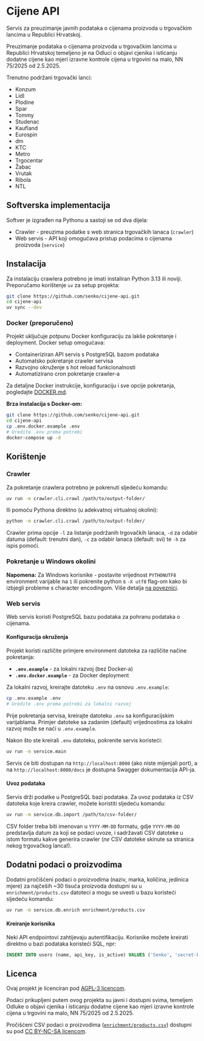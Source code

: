 # Cijene API

Servis za preuzimanje javnih podataka o cijenama proizvoda u trgovačkim lancima u Republici Hrvatskoj.

Preuzimanje podataka o cijenama proizvoda u trgovačkim lancima u Republici Hrvatskoj
temeljeno je na Odluci o objavi cjenika i isticanju dodatne cijene kao mjeri izravne
kontrole cijena u trgovini na malo, NN 75/2025 od 2.5.2025.

Trenutno podržani trgovački lanci:

* Konzum
* Lidl
* Plodine
* Spar
* Tommy
* Studenac
* Kaufland
* Eurospin
* dm
* KTC
* Metro
* Trgocentar
* Žabac
* Vrutak
* Ribola
* NTL

## Softverska implementacija

Softver je izgrađen na Pythonu a sastoji se od dva dijela:

* Crawler - preuzima podatke s web stranica trgovačkih lanaca (`crawler`)
* Web servis - API koji omogućava pristup podacima o cijenama proizvoda (`service`)

## Instalacija

Za instalaciju crawlera potrebno je imati instaliran Python 3.13 ili noviji. Preporučamo korištenje `uv` za setup projekta:

```bash
git clone https://github.com/senko/cijene-api.git
cd cijene-api
uv sync --dev
```

### Docker (preporučeno)

Projekt uključuje potpunu Docker konfiguraciju za lakše pokretanje i deployment. Docker setup omogućava:

* Containeriziran API servis s PostgreSQL bazom podataka
* Automatsko pokretanje crawler servisa
* Razvojno okruženje s hot reload funkcionalnosti
* Automatizirano cron pokretanje crawler-a

Za detaljne Docker instrukcije, konfiguraciju i sve opcije pokretanja, pogledajte [DOCKER.md](DOCKER.md).

**Brza instalacija s Docker-om:**

```bash
git clone https://github.com/senko/cijene-api.git
cd cijene-api
cp .env.docker.example .env
# Uredite .env prema potrebi
docker-compose up -d
```

## Korištenje

### Crawler

Za pokretanje crawlera potrebno je pokrenuti sljedeću komandu:

```bash
uv run -m crawler.cli.crawl /path/to/output-folder/
```

Ili pomoću Pythona direktno (u adekvatnoj virtualnoj okolini):

```bash
python -m crawler.cli.crawl /path/to/output-folder/
```

Crawler prima opcije `-l` za listanje podržanih trgovačkih lanaca, `-d` za
odabir datuma (default: trenutni dan), `-c` za odabir lanaca (default: svi) te
`-h` za ispis pomoći.

### Pokretanje u Windows okolini

**Napomena:** Za Windows korisnike - postavite vrijednost `PYTHONUTF8` environment varijable na `1` ili pokrenite python s `-X utf8` flag-om kako bi izbjegli probleme s character encodingom. Više detalja [na poveznici](https://github.com/senko/cijene-api/issues/9#issuecomment-2911110424).

### Web servis

Web servis koristi PostgreSQL bazu podataka za pohranu podataka o cijenama.

#### Konfiguracija okruženja

Projekt koristi različite primjere environment datoteka za različite načine pokretanja:

- **`.env.example`** - za lokalni razvoj (bez Docker-a)
- **`.env.docker.example`** - za Docker deployment

Za lokalni razvoj, kreirajte datoteku `.env` na osnovu `.env.example`:

```bash
cp .env.example .env
# Uredite .env prema potrebi za lokalni razvoj
```

Prije pokretanja servisa, kreirajte datoteku `.env` sa konfiguracijskim varijablama.
Primjer datoteke sa zadanim (default) vrijednostima za lokalni razvoj može se naći u `.env.example`.

Nakon što ste kreirali `.env` datoteku, pokrenite servis koristeći:

```bash
uv run -m service.main
```

Servis će biti dostupan na `http://localhost:8000` (ako niste mijenjali port), a na
`http://localhost:8000/docs` je dostupna Swagger dokumentacija API-ja.

#### Uvoz podataka

Servis drži podatke u PostgreSQL bazi podataka. Za uvoz podataka iz CSV
datoteka koje kreira crawler, možete koristiti sljedeću komandu:

```bash
uv run -m service.db.import /path/to/csv-folder/
```

CSV folder treba biti imenovan u `YYYY-MM-DD` formatu, gdje `YYYY-MM-DD`
predstavlja datum za koji se podaci uvoze, i sadržavati CSV datoteke u
istom formatu kakve generira crawler (*ne* CSV datoteke skinute sa stranica
nekog trgovačkog lanca!).

## Dodatni podaci o proizvodima

Dodatni pročišćeni podaci o proizvodima (naziv, marka, količina, jedinica mjere)
za najčeših ~30 tisuća proizvoda dostupni su u `enrichment/products.csv` datoteci
a mogu se uvesti u bazu koristeći sljedeću komandu:

```bash
uv run -m service.db.enrich enrichment/products.csv
```

#### Kreiranje korisnika

Neki API endpointovi zahtijevaju autentifikaciju. Korisnike možete kreirati
direktno u bazi podataka koristeći SQL, npr:

```sql
INSERT INTO users (name, api_key, is_active) VALUES ('Senko', 'secret-key', TRUE);
```

## Licenca

Ovaj projekt je licenciran pod [AGPL-3 licencom](LICENSE).

Podaci prikupljeni putem ovog projekta su javni i dostupni svima, temeljem
Odluke o objavi cjenika i isticanju dodatne cijene kao mjeri izravne
kontrole cijena u trgovini na malo, NN 75/2025 od 2.5.2025.

Pročišćeni CSV podaci o proizvodima
([`enrichment/products.csv`](enrichment/products.csv))
dostupni su pod [CC BY-NC-SA licencom](https://creativecommons.org/licenses/by-nc-sa/4.0/).
